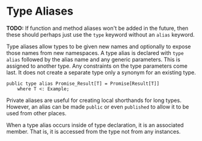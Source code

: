 # Type Aliases

**TODO:** If function and method aliases won't be added in the future, then these should perhaps
just use the `type` keyword without an `alias` keyword.

Type aliases allow types to be given new names and optionally to expose those names from new
namespaces. A type alias is declared with `type alias` followed by the alias name and any generic
parameters. This is assigned to another type. Any constraints on the type parameters come last. It
does not create a separate type only a synonym for an existing type.

```azoth
public type alias Promise_Result[T] = Promise[Result[T]]
    where T <: Example;
```

Private aliases are useful for creating local shorthands for long types. However, an alias can be
made `public` or even `published` to allow it to be used from other places.

When a type alias occurs inside of type declaration, it is an associated member. That is, it is
accessed from the type not from any instances.
